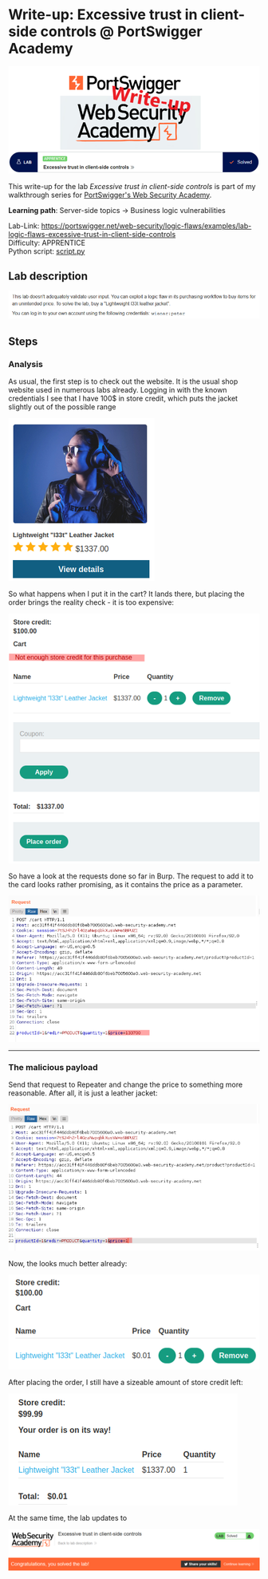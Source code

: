 # Write-up: Excessive trust in client-side controls @ PortSwigger Academy

![logo](img/logo.png)

This write-up for the lab *Excessive trust in client-side controls* is part of my walkthrough series for [PortSwigger's Web Security Academy](https://portswigger.net/web-security).

**Learning path**: Server-side topics → Business logic vulnerabilities

Lab-Link: <https://portswigger.net/web-security/logic-flaws/examples/lab-logic-flaws-excessive-trust-in-client-side-controls>  
Difficulty: APPRENTICE  
Python script: [script.py](script.py)  

## Lab description

![Lab description](img/lab_description.png)


## Steps

### Analysis

As usual, the first step is to check out the website. It is the usual shop website used in numerous labs already. Logging in with the known credentials I see that I have 100$ in store credit, which puts the jacket slightly out of the possible range

![A quite expensive jacket](img/oh_damn.png)

So what happens when I put it in the cart? It lands there, but placing the order brings the reality check - it is too expensive:

![Not enough money available](img/order_not_successful.png)

So have a look at the requests done so far in Burp. The request to add it to the card looks rather promising, as it contains the price as a parameter.

![Request to add an article](img/price_in_request.png)

---

### The malicious payload

Send that request to Repeater and change the price to something more reasonable. After all, it is just a leather jacket:

![Manipulated request containing a lower price tag](img/better_request.png)

Now, the looks much better already:

![The application uses the user-provided value](img/better_prices.png)

After placing the order, I still have a sizeable amount of store credit left:

![Order confirmation with manipulated price](img/order_confirmation.png)

At the same time, the lab updates to

![Lab solved](img/success.png)
